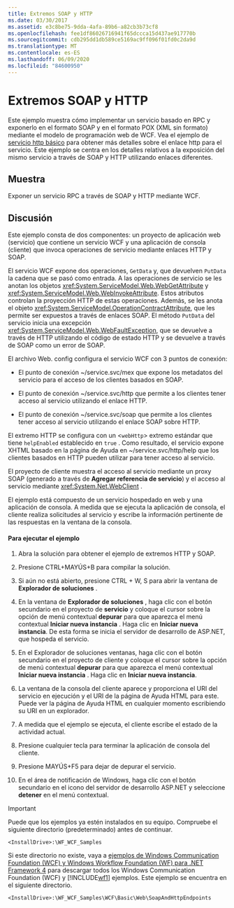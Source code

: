 ```yaml
---
title: Extremos SOAP y HTTP
ms.date: 03/30/2017
ms.assetid: e3c8be75-9dda-4afa-89b6-a82cb3b73cf8
ms.openlocfilehash: fee1df86026716941f65dccca15d437ae917770b
ms.sourcegitcommit: cdb295dd1db589ce5169ac9ff096f01fd0c2da9d
ms.translationtype: MT
ms.contentlocale: es-ES
ms.lasthandoff: 06/09/2020
ms.locfileid: "84600950"
---
```

# <a name="soap-and-http-endpoints"></a>Extremos SOAP y HTTP
Este ejemplo muestra cómo implementar un servicio basado en RPC y exponerlo en el formato SOAP y en el formato POX (XML sin formato) mediante el modelo de programación web de WCF. Vea el ejemplo de [servicio http básico](basic-http-service.md) para obtener más detalles sobre el enlace http para el servicio. Este ejemplo se centra en los detalles relativos a la exposición del mismo servicio a través de SOAP y HTTP utilizando enlaces diferentes.  
  
## <a name="demonstrates"></a>Muestra  
 Exponer un servicio RPC a través de SOAP y HTTP mediante WCF.  
  
## <a name="discussion"></a>Discusión  
 Este ejemplo consta de dos componentes: un proyecto de aplicación web (servicio) que contiene un servicio WCF y una aplicación de consola (cliente) que invoca operaciones de servicio mediante enlaces HTTP y SOAP.  
  
 El servicio WCF expone dos operaciones, `GetData` y, que devuelven `PutData` la cadena que se pasó como entrada. A las operaciones de servicio se les anotan los objetos <xref:System.ServiceModel.Web.WebGetAttribute> y <xref:System.ServiceModel.Web.WebInvokeAttribute>. Estos atributos controlan la proyección HTTP de estas operaciones. Además, se les anota el objeto <xref:System.ServiceModel.OperationContractAttribute>, que les permite ser expuestos a través de enlaces SOAP. El método `PutData` del servicio inicia una excepción <xref:System.ServiceModel.Web.WebFaultException>, que se devuelve a través de HTTP utilizando el código de estado HTTP y se devuelve a través de SOAP como un error de SOAP.  
  
 El archivo Web. config configura el servicio WCF con 3 puntos de conexión:  
  
- El punto de conexión ~/service.svc/mex que expone los metadatos del servicio para el acceso de los clientes basados en SOAP.  
  
- El punto de conexión ~/service.svc/http que permite a los clientes tener acceso al servicio utilizando el enlace HTTP.  
  
- El punto de conexión ~/service.svc/soap que permite a los clientes tener acceso al servicio utilizando el enlace SOAP sobre HTTP.  
  
 El extremo HTTP se configura con un <`webHttp`> extremo estándar que tiene `helpEnabled` establecido en `true` . Como resultado, el servicio expone XHTML basado en la página de Ayuda en ~/service.svc/http/help que los clientes basados en HTTP pueden utilizar para tener acceso al servicio.  
  
 El proyecto de cliente muestra el acceso al servicio mediante un proxy SOAP (generado a través de **Agregar referencia de servicio**) y el acceso al servicio mediante <xref:System.Net.WebClient> .  
  
 El ejemplo está compuesto de un servicio hospedado en web y una aplicación de consola. A medida que se ejecuta la aplicación de consola, el cliente realiza solicitudes al servicio y escribe la información pertinente de las respuestas en la ventana de la consola.  
  
#### <a name="to-run-the-sample"></a>Para ejecutar el ejemplo  
  
1. Abra la solución para obtener el ejemplo de extremos HTTP y SOAP.  
  
2. Presione CTRL+MAYÚS+B para compilar la solución.  
  
3. Si aún no está abierto, presione CTRL + W, S para abrir la ventana de **Explorador de soluciones** .  
  
4. En la ventana de **Explorador de soluciones** , haga clic con el botón secundario en el proyecto de **servicio** y coloque el cursor sobre la opción de menú contextual **depurar** para que aparezca el menú contextual **Iniciar nueva instancia** . Haga clic en **Iniciar nueva instancia**. De esta forma se inicia el servidor de desarrollo de ASP.NET, que hospeda el servicio.  
  
5. En el Explorador de soluciones ventanas, haga clic con el botón secundario en el proyecto de cliente y coloque el cursor sobre la opción de menú contextual **depurar** para que aparezca el menú contextual **Iniciar nueva instancia** . Haga clic en **Iniciar nueva instancia**.  
  
6. La ventana de la consola del cliente aparece y proporciona el URI del servicio en ejecución y el URI de la página de Ayuda HTML para este. Puede ver la página de Ayuda HTML en cualquier momento escribiendo su URI en un explorador.  
  
7. A medida que el ejemplo se ejecuta, el cliente escribe el estado de la actividad actual.  
  
8. Presione cualquier tecla para terminar la aplicación de consola del cliente.  
  
9. Presione MAYÚS+F5 para dejar de depurar el servicio.  
  
10. En el área de notificación de Windows, haga clic con el botón secundario en el icono del servidor de desarrollo ASP.NET y seleccione **detener** en el menú contextual.  
  
> [!IMPORTANT]
> Puede que los ejemplos ya estén instalados en su equipo. Compruebe el siguiente directorio (predeterminado) antes de continuar.  
>
> `<InstallDrive>:\WF_WCF_Samples`  
>
> Si este directorio no existe, vaya a [ejemplos de Windows Communication Foundation (WCF) y Windows Workflow Foundation (WF) para .NET Framework 4](https://www.microsoft.com/download/details.aspx?id=21459) para descargar todos los Windows Communication Foundation (WCF) y [!INCLUDE[wf1](../../../../includes/wf1-md.md)] ejemplos. Este ejemplo se encuentra en el siguiente directorio.  
>
> `<InstallDrive>:\WF_WCF_Samples\WCF\Basic\Web\SoapAndHttpEndpoints`
